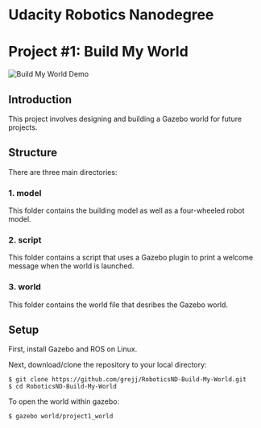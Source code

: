 # Udacity Robotics Nanodegree
# Project #1: Build My World
![Build My World Demo](demo.png)

## Introduction
This project involves designing and building a Gazebo world for future projects.

## Structure
There are three main directories:

### 1. model
This folder contains the building model as well as a four-wheeled robot model.

### 2. script
This folder contains a script that uses a Gazebo plugin to print a welcome message when the world is launched.

### 3. world
This folder contains the world file that desribes the Gazebo world.

## Setup
First, install Gazebo and ROS on Linux.

Next, download/clone the repository to your local directory:
```
$ git clone https://github.com/grejj/RoboticsND-Build-My-World.git
$ cd RoboticsND-Build-My-World
```

To open the world within gazebo:
```
$ gazebo world/project1_world
```
